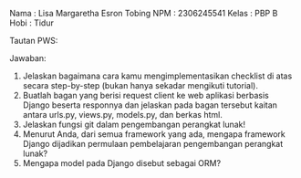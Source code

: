 Nama    : Lisa Margaretha Esron Tobing
NPM     : 2306245541
Kelas   : PBP B
Hobi    : Tidur

Tautan PWS:

Jawaban:
1. Jelaskan bagaimana cara kamu mengimplementasikan checklist di atas secara step-by-step (bukan hanya sekadar mengikuti tutorial).
2. Buatlah bagan yang berisi request client ke web aplikasi berbasis Django beserta responnya dan jelaskan pada bagan tersebut kaitan antara urls.py, views.py, models.py, dan berkas html.
3. Jelaskan fungsi git dalam pengembangan perangkat lunak!
4. Menurut Anda, dari semua framework yang ada, mengapa framework Django dijadikan permulaan pembelajaran pengembangan perangkat lunak?
5. Mengapa model pada Django disebut sebagai ORM?